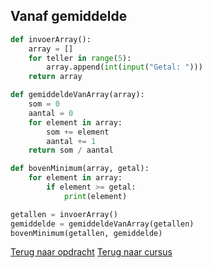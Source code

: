## Vanaf gemiddelde

```python
def invoerArray():
    array = []
    for teller in range(5):
        array.append(int(input("Getal: ")))
    return array

def gemiddeldeVanArray(array):
    som = 0
    aantal = 0
    for element in array:
        som += element
        aantal += 1
    return som / aantal

def bovenMinimum(array, getal):
    for element in array:
        if element >= getal:
            print(element)

getallen = invoerArray()
gemiddelde = gemiddeldeVanArray(getallen)
bovenMinimum(getallen, gemiddelde)
```

[Terug naar opdracht](/taken/vanafgemiddelde.html)
[Terug naar cursus](/26_listsenfuncties.html)